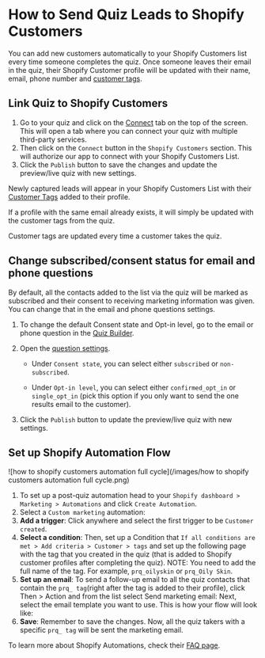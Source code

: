 # How to Send Quiz Leads to Shopify Customers

You can add new customers automatically to your Shopify Customers list every time someone completes the quiz. Once someone leaves their email in the quiz, their Shopify Customer profile will be updated with their name, email, phone number and [customer tags](https://docs.revenuehunt.com/reference/quiz-builder/#customer-tags).

## Link Quiz to Shopify Customers

1. Go to your quiz and click on the [Connect](https://docs.revenuehunt.com/reference/quiz-builder/#connect) tab on the top of the screen. This will open a tab where you can connect your quiz with multiple third-party services.
2. Then click on the `Connect` button in the `Shopify Customers` section. This will authorize our app to connect with your Shopify Customers List.
3. Click the `Publish` button to save the changes and update the preview/live quiz with new settings.

Newly captured leads will appear in your Shopify Customers List with their [Customer Tags](https://docs.revenuehunt.com/reference/quiz-builder/#customer-tags) added to their profile.

If a profile with the same email already exists, it will simply be updated with the customer tags from the quiz.

Customer tags are updated every time a customer takes the quiz.


## Change subscribed/consent status for email and phone questions

By default, all the contacts added to the list via the quiz will be marked as subscribed and their consent to receiving marketing information was given. You can change that in the email and phone questions settings.

1. To change the default Consent state and Opt-in level, go to the email or phone question in the [Quiz Builder](https://docs.revenuehunt.com/reference/quiz-builder/#quiz-builder_1).
2. Open the [question settings](https://docs.revenuehunt.com/reference/quiz-builder/#question-settings).

    - Under `Consent state`, you can select either `subscribed` or `non-subscribed`.

    - Under `Opt-in level`, you can select either `confirmed_opt_in` or `single_opt_in` (pick this option if you only want to send the one results email to the customer).

3. Click the `Publish` button to update the preview/live quiz with new settings.

## Set up Shopify Automation Flow

![how to shopify customers automation full cycle](/images/how to shopify customers automation full cycle.png)

1. To set up a post-quiz automation head to your `Shopify dashboard > Marketing > Automations` and click `Create Automation`.
2. Select a `Custom marketing` automation:
3. **Add a trigger**: Click anywhere and select the first trigger to be `Customer created`.
4. **Select a condition**: Then, set up a Condition that `If all conditions are met > Add criteria > Customer > tags` and set up the following page with the tag that you created in the quiz (that is added to Shopify customer profiles after completing the quiz). NOTE: You need to add the full name of the tag. For example, `prq_oilyskin` or `prq_Oily Skin`.
5. **Set up an email**: To send a follow-up email to all the quiz contacts that contain the `prq_ tag`(right after the tag is added to their profile), click Then > Action and from the list select Send marketing email:
Next, select the email template you want to use. This is how your flow will look like:
6. **Save**: Remember to save the changes. Now, all the quiz takers with a specific `prq_ tag` will be sent the marketing email.

To learn more about Shopify Automations, check their [FAQ page](https://help.shopify.com/it//manual/promoting-marketing/create-marketing/create-marketing-automations).